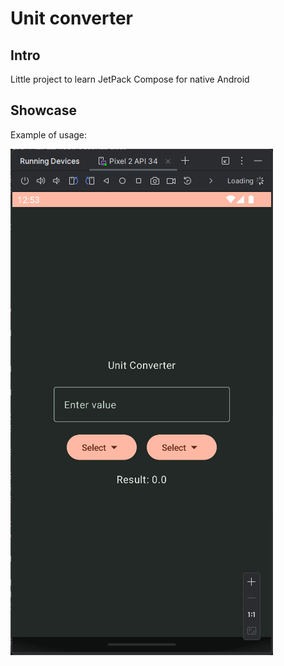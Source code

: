 # Unit converter

## Intro

Little project to learn JetPack Compose for native Android

## Showcase

Example of usage:

![image](./assets/showcase.gif)